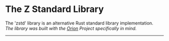 # The Z Standard Library

The 'zstd' library is an alternative Rust standard library implementation.  
*The library was built with the [Orion](https://github.com/karrighan/orion) Project specifically in mind.*

---


